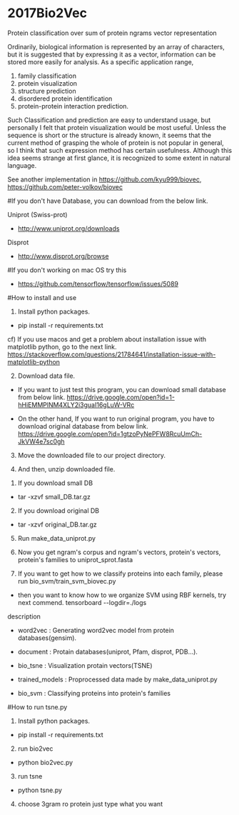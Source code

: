 # 2017Bio2Vec
Protein classification over sum of protein ngrams vector representation

Ordinarily, biological information is represented by an array of characters, but it is suggested that by expressing it as a vector, information can be stored more easily for analysis. As a specific application range,

1. family classification
2. protein visualization
3. structure prediction
4. disordered protein identification
5. protein-protein interaction prediction.

Such Classification and prediction are easy to understand usage, but personally I felt that protein visualization would be most useful. Unless the sequence is short or the structure is already known, it seems that the current method of grasping the whole of protein is not popular in general, so I think that such expression method has certain usefulness. Although this idea seems strange at first glance, it is recognized to some extent in natural language.

See another implementation in https://github.com/kyu999/biovec, https://github.com/peter-volkov/biovec

#If you don't have Database, you can download from the below link.

Uniprot (Swiss-prot)
 - http://www.uniprot.org/downloads

Disprot
 - http://www.disprot.org/browse

#If you don't working on mac OS try this
 - https://github.com/tensorflow/tensorflow/issues/5089


#How to install and use
1. Install python packages.
  - pip install -r requirements.txt

  cf) If you use macos and get a problem about installation issue with matplotlib python, go to the next link.
     https://stackoverflow.com/questions/21784641/installation-issue-with-matplotlib-python

2. Download data file.
  - If you want to just test this program, you can download small database from below link.
      https://drive.google.com/open?id=1-hHiEMMPlNM4XLY2i3guaI16gLuW-VRc

  - On the other hand, If you want to run original program, you have to download original database from below link.
       https://drive.google.com/open?id=1gtzoPyNePFW8RcuUmCh-JkVW4e7sc0gh

3. Move the downloaded file to our project directory.

4. And then, unzip downloaded file.
  1) If you download small DB
  - tar -xzvf small_DB.tar.gz

  2) If you download original DB
  - tar -xzvf original_DB.tar.gz

5. Run make_data_uniprot.py

6. Now you get ngram's corpus and ngram's vectors, protein's vectors, protein's families to uniprot_sprot.fasta

7. If you want to get how to we classify proteins into each family, please run bio_svm/train_svm_biovec.py
  - then you want to know how to we organize SVM using RBF kernels, try next commend.
		tensorboard --logdir=./logs


description 
  - word2vec : Generating word2vec model from protein databases(gensim).

  - document : Protain databases(uniprot, Pfam, disprot, PDB...).

  - bio_tsne : Visualization protain vectors(TSNE)

  - trained_models : Proprocessed data made by make_data_uniprot.py

  - bio_svm : Classifying proteins into protein's families


#How to run tsne.py

1. Install python packages.
  - pip install -r requirements.txt

2. run bio2vec
  - python bio2vec.py

3. run tsne
  - python tsne.py

4. choose 3gram ro protein
   just type what you want
